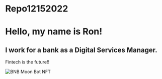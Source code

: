 # Repo12152022
# Hello, my name is Ron!
**I work for a bank as a Digital Services Manager.**
---
Fintech is the future!!


![BNB Moon Bot NFT](https://user-images.githubusercontent.com/120342800/208004512-31189f31-5717-49b2-9493-14c73c7f5be6.jpg)
